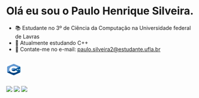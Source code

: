 # Olá eu sou o Paulo Henrique Silveira.
- 📚 Estudante no 3º de Ciência da Computação na Universidade federal de Lavras
- 🧰 Atualmente estudando C++
- 📨 Contate-me no e-mail: paulo.silveira2@estudante.ufla.br
 
<div style="display: inline_block"><br>
  <img align="center" alt="PauloHSilveira-Cplusplus" height="30" width="40" src="https://raw.githubusercontent.com/devicons/devicon/master/icons/cplusplus/cplusplus-original.svg">
</div>
  
  ##
<div> 
 
  <a href="https://instagram.com/paulosilveira01" target="_blank"><img src="https://img.shields.io/badge/-Instagram-%23E4405F?style=for-the-badge&logo=instagram&logoColor=white" target="_blank"></a>
  <a href = "mailto:paulo.silveira2@estudante.ufla.br"><img src="https://img.shields.io/badge/-Gmail-%23333?style=for-the-badge&logo=gmail&logoColor=white" target="_blank"></a>
  <a href="https://www.linkedin.com/in/paulo-henrique-dos-anjos-silveira-420069281" target="_blank"><img src="https://img.shields.io/badge/-LinkedIn-%230077B5?style=for-the-badge&logo=linkedin&logoColor=white" target="_blank"></a> 
  
</div>
